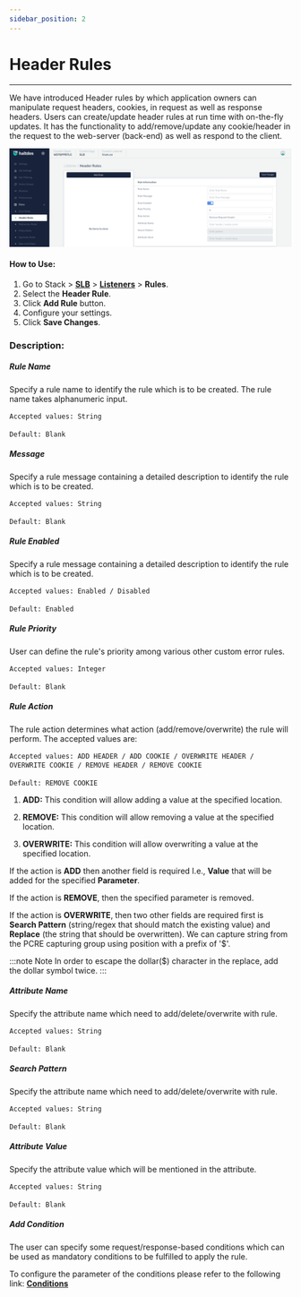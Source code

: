 ```yaml
---
sidebar_position: 2
---
```


# Header Rules

---

We have introduced Header rules by which application owners can manipulate request headers, cookies, in request as well as response headers. Users can create/update header rules at run time with on-the-fly updates. It has the functionality to add/remove/update any cookie/header in the request to the web-server (back-end) as well as respond to the client.

![headerrules](/img/adc/v7/docs/headerrule.png)

#### How to Use:

1. Go to Stack > [**SLB**](/enterprise/adc) > [**Listeners**](../listeners.md) > **Rules**.
2. Select the **Header Rule**.
3. Click **Add Rule** button.
4. Configure your settings. 
5. Click **Save Changes**.

### Description:

##### **Rule Name**

Specify a rule name to identify the rule which is to be created. The rule name takes alphanumeric input.

    Accepted values: String

    Default: Blank  

##### **Message**

Specify a rule message containing a detailed description to identify the rule which is to be created.

    Accepted values: String

    Default: Blank  

##### **Rule Enabled**

Specify a rule message containing a detailed description to identify the rule which is to be created.

    Accepted values: Enabled / Disabled

    Default: Enabled  

##### **Rule Priority**

User can define the rule's priority among various other custom error rules.

    Accepted values: Integer

    Default: Blank  

##### **Rule Action**

The rule action determines what action (add/remove/overwrite) the rule will perform. The accepted values are:

    Accepted values: ADD HEADER / ADD COOKIE / OVERWRITE HEADER / OVERWRITE COOKIE / REMOVE HEADER / REMOVE COOKIE

    Default: REMOVE COOKIE 

1) **ADD:** This condition will allow adding a value at the specified location.

2) **REMOVE:** This condition will allow removing a value at the specified location.

3) **OVERWRITE:** This condition will allow overwriting a value at the specified location.

If the action is **ADD** then another field is required I.e., **Value** that will be added for the specified **Parameter**.

If the action is **REMOVE**, then the specified parameter is removed.

If the action is **OVERWRITE**, then two other fields are required first is **Search Pattern** (string/regex that should match the existing value) and **Replace** (the string that should be overwritten). We can capture string from the PCRE capturing group using position with a prefix of '$'. 

:::note Note
 In order to escape the dollar($) character in the replace, add the dollar symbol twice.
:::

##### **Attribute Name**

Specify the attribute name which need to add/delete/overwrite with rule.

    Accepted values: String

    Default: Blank  

##### **Search Pattern**

Specify the attribute name which need to add/delete/overwrite with rule.

    Accepted values: String

    Default: Blank  

##### **Attribute Value**

Specify the attribute value which will be mentioned in the attribute.

    Accepted values: String

    Default: Blank  

##### **Add Condition**

The user can specify some request/response-based conditions which can be used as mandatory conditions to be fulfilled to apply the rule.

To configure the parameter of the conditions please refer to the following link: [**Conditions**](/enterprise/adc/listeners/rules/conditions)